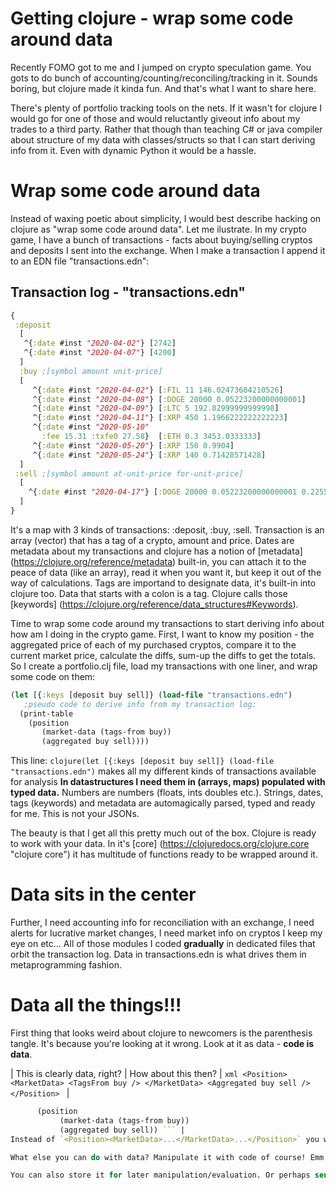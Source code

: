# Getting clojure - wrap some code around data

Recently FOMO got to me and I jumped on crypto speculation game. You gots to do bunch of accounting/counting/reconciling/tracking in it. Sounds boring, but clojure made it kinda fun. And that's what I want to share here.

There's plenty of portfolio tracking tools on the nets. If it wasn't for clojure I would go for one of those and would reluctantly giveout info about my trades to a third party. Rather that though than teaching C# or java compiler about structure of my data with classes/structs so that I can start deriving info from it. Even with dynamic Python it would be a hassle.

# Wrap some code around data

Instead of waxing poetic about simplicity, I would best describe hacking on clojure as "wrap some code around data". Let me ilustrate. In my crypto game, I have a bunch of transactions - facts about buying/selling cryptos and deposits I sent into the exchange. When I make a transaction I append it to an EDN file "transactions.edn":

## Transaction log - "transactions.edn"
```clojure
{
 :deposit 
  [ 
   ^{:date #inst "2020-04-02"} [2742] 
   ^{:date #inst "2020-04-07"} [4200]
  ]
  :buy ;[symbol amount unit-price]
  [ 
     ^{:date #inst "2020-04-02"} [:FIL 11 146.02473684210526]
     ^{:date #inst "2020-04-08"} [:DOGE 20000 0.05223200000000001]
     ^{:date #inst "2020-04-09"} [:LTC 5 192.82999999999998]
     ^{:date #inst "2020-04-11"} [:XRP 450 1.1966222222222223]
     ^{:date #inst "2020-05-10" 
       :fee 15.31 :txfe0 27.58}  [:ETH 0.3 3453.0333333]
     ^{:date #inst "2020-05-20"} [:XRP 150 0.9904]
     ^{:date #inst "2020-05-24"} [:XRP 140 0.71428571428]
  ]
 :sell ;[symbol amount at-unit-price for-unit-price]
  [
    ^{:date #inst "2020-04-17"} [:DOGE 20000 0.05223200000000001 0.2255935]
  ] 
}
```
It's a map with 3 kinds of transactions: :deposit, :buy, :sell. Transaction is an array (vector) that has a tag of a crypto, amount and price. Dates are metadata about my transactions and clojure has a notion of [metadata] (https://clojure.org/reference/metadata) built-in, you can attach it to the peace of data (like an array), read it when you want it, but keep it out of the way of calculations. Tags are importand to designate data, it's built-in into clojure too. Data that starts with a colon is a tag. Clojure calls those [keywords] (https://clojure.org/reference/data_structures#Keywords).

Time to wrap some code around my transactions to start deriving info about how am I doing in the crypto game. First, I want to know my position - the aggregated price of each of my purchased cryptos, compare it to the current market price, calculate the diffs, sum-up the diffs to get the totals. So I create a portfolio.clj file, load my transactions with one liner, and wrap some code on them:

```clojure
(let [{:keys [deposit buy sell]} (load-file "transactions.edn")
   ;pseudo code to derive info from my transaction log:
  (print-table
    (position 
       (market-data (tags-from buy))
       (aggregated buy sell))))
```

This line: ```clojure(let [{:keys [deposit buy sell]} (load-file "transactions.edn")``` makes all my different kinds of transactions available for analysis **In datastructures I need them in (arrays, maps) populated with typed data.** Numbers are numbers (floats, ints doubles etc.). Strings, dates, tags (keywords) and metadata are automagically parsed, typed and ready for me. This is not your JSONs.

The beauty is that I get all this pretty much out of the box. Clojure is ready to work with your data. In it's [core] (https://clojuredocs.org/clojure.core "clojure core") it has multitude of functions ready to be wrapped around it.

# Data sits in the center

Further, I need accounting info for reconciliation with an exchange, I need alerts for lucrative market changes, I need market info on cryptos I keep my eye on etc...
All of those modules I coded **gradually** in dedicated files that orbit the transaction log. Data in transactions.edn is what drives them in metaprogramming fashion. 

# Data all the things!!!

First thing that looks weird about clojure to newcomers is the parenthesis tangle. It's because you're looking at it wrong. Look at it as data - **code is data**.

| This is clearly data, right? | How about this then?
| ```xml
<Position>
      <MarketData>
         <TagsFrom buy />
      </MarketData>
      <Aggregated buy sell /> 
</Position> ``` | 
```clojure
      (position 
           (market-data (tags-from buy))
           (aggregated buy sell)) ``` |
Instead of `<Position><MarketData>...</MarketData>...</Position>` you write `(position (market-data ...)...)` see what I mean? You are literally writing data. Evaluatable data. Data you can wrap with more evaluatable data (code) and process. In clojure **everything nests** just as in JSON or XML. In clojure **everything is an expression**, meaning, every data element (things in between parentehsis) is transformable to other data. You evaluate data to get data. Enriched or specialized or more informative data.

What else you can do with data? Manipulate it with code of course! Emm... Code is data... Manipulate data with code... :exploding_head:

You can also store it for later manipulation/evaluation. Or perhaps send it to another data precessor that wraps it, evaluates it and spits out more evaluatable data. You can compose those data evaluators in pipes-and-filters fashion. Or hub-and-spoke them as in my example where data evaluators orbit the central data store.



